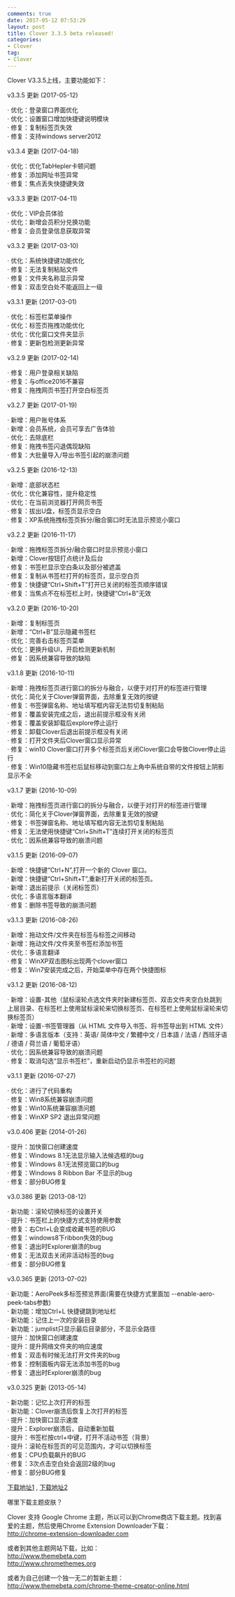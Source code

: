 ```yaml
---
comments: true
date: 2017-05-12 07:53:29
layout: post
title: Clover 3.3.5 beta released!
categories:
- Clover 
tag:
- Clover
---
```


Clover V3.3.5上线，主要功能如下：

v3.3.5 更新 (2017-05-12)

·   优化：登录窗口界面优化<br>
·   优化：设置窗口增加快捷键说明模块<br>
·   修复：复制标签页失效<br>
·   修复：支持windows server2012<br>

v3.3.4 更新 (2017-04-18)

·   优化：优化TabHepler卡顿问题<br> 
·   修复：添加网址书签异常<br>
·   修复：焦点丢失快捷键失效<br>

v3.3.3 更新 (2017-04-11)

·   优化：VIP会员体验<br>
·   优化：新增会员积分兑换功能<br>
·   修复：会员登录信息获取异常<br>

v3.3.2 更新 (2017-03-10)

·   优化：系统快捷键功能优化<br>
·   修复：无法复制粘贴文件<br>
·   修复：文件夹名称显示异常<br>
·   修复：双击空白处不能返回上一级<br>

v3.3.1 更新 (2017-03-01)

·   优化：标签栏菜单操作<br>
·   优化：标签页拖拽功能优化<br>
·   优化：优化窗口文件夹显示<br>
·   修复：更新包检测更新异常<br>

v3.2.9 更新 (2017-02-14)

·   修复：用户登录相关缺陷<br>
·   修复：与office2016不兼容<br>
·   修复：拖拽网页书签打开空白标签页<br>

v3.2.7 更新 (2017-01-19)

·   新增：用户账号体系<br>
·   新增：会员系统，会员可享去广告体验<br>
·   优化：去除底栏<br>
·   修复：拖拽书签闪退偶现缺陷<br>
·   修复：大批量导入/导出书签引起的崩溃问题<br>

v3.2.5 更新 (2016-12-13)

·   新增：底部状态栏<br>
·   优化：优化兼容性，提升稳定性<br>
·   优化：在当前浏览器打开网页书签<br>
·   修复：拔出U盘，标签页显示空白<br>
·   修复：XP系统拖拽标签页拆分/融合窗口时无法显示预览小窗口<br>

v3.2.2 更新 (2016-11-17)

·   新增：拖拽标签页拆分/融合窗口时显示预览小窗口<br>
·   新增：Clover按钮打点统计及后台<br>
·   修复：书签栏显示空白条以及部分被遮盖<br>
·   修复：复制从书签栏打开的标签页，显示空白页<br>
·   修复：快捷键“Ctrl+Shift+T”打开已关闭的标签页顺序错误<br>
·   修复：当焦点不在标签栏上时，快捷键“Ctrl+B”无效<br>

v3.2.0 更新 (2016-10-20)

·   新增：复制标签页<br>
·   新增：“Ctrl+B”显示隐藏书签栏<br>
·   优化：完善右击标签页菜单<br>
·   优化：更换升级UI，开启检测更新机制<br>
·   修复：因系统兼容导致的缺陷<br>

v3.1.8 更新     (2016-10-11)

·   新增：拖拽标签页进行窗口的拆分与融合，以便于对打开的标签进行管理<br>
·   优化：简化关于Clover弹窗界面，去除重复无效的按键<br>
·   修复：书签弹窗名称、地址填写框内容无法剪切复制粘贴<br>
·   修复：覆盖安装完成之后，退出前提示框没有关闭<br>
·   修复：覆盖安装卸载后explore停止运行<br>
·   修复：卸载Clover后退出前提示框没有关闭<br>
·   修复：打开文件夹后Clover窗口显示异常<br>
·   修复：win10 Clover窗口打开多个标签页后关闭Clover窗口会导致Clover停止运行<br>
·   修复：Win10隐藏书签栏后鼠标移动到窗口左上角中系统自带的文件按钮上阴影显示不全<br>

v3.1.7 更新	(2016-10-09)

·   新增：拖拽标签页进行窗口的拆分与融合，以便于对打开的标签进行管理<br>
·   优化：简化关于Clover弹窗界面，去除重复无效的按键<br>
·   修复：书签弹窗名称、地址填写框内容无法剪切复制粘贴<br>
·   修复：无法使用快捷键“Ctrl+Shift+T”连续打开关闭的标签页<br>
·   优化：因系统兼容导致的崩溃问题<br>

v3.1.5 更新	(2016-09-07)

·   新增：快捷键“Ctrl+N”,打开一个新的 Clover 窗口。<br>
·   新增：快捷键“Ctrl+Shift+T”,重新打开关闭的标签页。<br>
·   新增：退出前提示（关闭标签页）<br>
·   优化：多语言版本翻译<br>
·   修复：删除书签导致的崩溃问题<br>

v3.1.3 更新     (2016-08-26)

·   新增：拖动文件/文件夹在标签与标签之间移动<br>
·   新增：拖动文件/文件夹至书签栏添加书签<br>
·   优化：多语言翻译<br>
·   修复：WinXP双击图标出现两个clover窗口<br>
·   修复：Win7安装完成之后，开始菜单中存在两个快捷图标<br>

v3.1.2 更新     (2016-08-12)

·   新增：设置-其他（鼠标滚轮点选文件夹时新建标签页、双击文件夹空白处跳到上层目录、在标签栏上使用鼠标滚轮来切换标签页、在标签栏上使用鼠标滚轮来切换标签页）<br>
·   新增：设置-书签管理器（从 HTML 文件导入书签、将书签导出到 HTML 文件）<br>
·   新增：多语言版本（支持：英语/ 简体中文 / 繁體中文 / 日本語 / 法语 / 西班牙语 / 德语 / 荷兰语 / 葡萄牙语）<br>
·   优化：因系统兼容导致的崩溃问题<br>
·   修复：取消勾选“显示书签栏”，重新启动仍显示书签栏的问题<br>

v3.1.1 更新	(2016-07-27)

·   优化：进行了代码重构<br>
·   修复：Win8系统兼容崩溃问题<br>
·   修复：Win10系统兼容崩溃问题<br>
·   修复：WinXP SP2 退出异常问题<br>

v3.0.406 更新 (2014-01-26)

·   提升：加快窗口创建速度<br>
·   修复：Windows 8.1无法显示输入法候选框的bug<br>
·   修复：Windows 8.1无法预览窗口的bug<br>
·   修复：Windows 8 Ribbon Bar 不显示的bug<br>
·   修复：部分BUG修复<br>

v3.0.386 更新 (2013-08-12)

·   新功能：滚轮切换标签的设置开关<br>
·   提升：书签栏上的快捷方式支持使用参数<br>
·   修复：右Ctrl+L会变成收藏书签的BUG<br>
·   修复：windows8下ribbon失效的bug<br>
·   修复：退出时Explorer崩溃的bug<br>
·   修复：无法双击关闭非活动标签的bug<br>
·   修复：部分BUG修复<br>

v3.0.365 更新 (2013-07-02)

·   新功能：AeroPeek多标签预览界面(需要在快捷方式里面加 --enable-aero-peek-tabs参数)<br>
·   新功能：增加Ctrl+L 快捷键跳到地址栏<br>
·   新功能：记住上一次的安装目录<br>
·   新功能：jumplist只显示最后目录部分，不显示全路径<br>
·   提升：加快窗口创建速度<br>
·   提升：提升网络文件夹的响应速度<br>
·   修复：双击有时候无法打开文件夹的bug<br>
·   修复：控制面板内容无法添加书签的bug<br>
·   修复：退出时Explorer崩溃的bug<br>

v3.0.325 更新 (2013-05-14)

·   新功能：记忆上次打开的标签<br>
·   新功能：Clover崩溃后恢复上次打开的标签<br>
·   提升：加快窗口显示速度<br>
·   提升：Explorer崩溃后，自动重新加载<br>
·   提升：书签栏按ctrl+中键，打开不活动书签（背景）<br>
·   提升：滚轮在标签页的可见范围内，才可以切换标签<br>
·   修复：CPU负载飙升的BUG<br>
·   修复：3次点击空白处会返回2级的bug<br>
·   修复：部分BUG修复<br>

<p><a href="http://ejie.me/download">下载地址1</a> ,  <a href="http://ejie.me/uploads/Clover_Setup_3.0.406.zip">下载地址2</a></p>

哪里下载主题皮肤？

Clover 支持 Google Chrome 主题，所以可以到Chrome商店下载主题。找到喜爱的主题，然后使用Chrome Extension Downloader下载：<br>
<a href="http://chrome-extension-downloader.com">http://chrome-extension-downloader.com</a>

或者到其他主题网站下载，比如：<br>
<a href="http://www.themebeta.com">http://www.themebeta.com</a><br>
<a href="http://www.chromethemes.org">http://www.chromethemes.org</a><br>

或者为自己创建一个独一无二的暂新主题：<br>
<a href="http://www.themebeta.com/chrome-theme-creator-online.html">http://www.themebeta.com/chrome-theme-creator-online.html</a><br>

